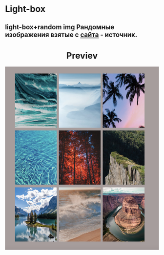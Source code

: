 # Light-box
light-box+random img
Рандомные изображения взятые с [сайта](https://unsplash.com) - источник.
---
<div align="center">
  <h1>Previev</h1>
  <img width="625" height="600" src="https://github.com/NailBrain13/Light-box/blob/main/prev.png">
</div>

